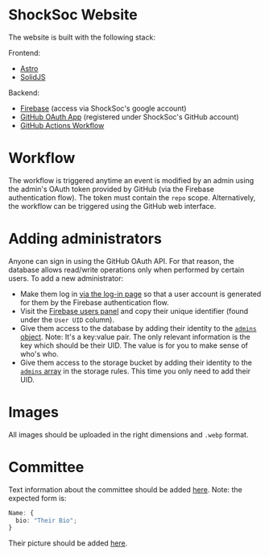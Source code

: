 # ShockSoc Website

The website is built with the following stack:

Frontend:

- [Astro](https://astro.build/)
- [SolidJS](https://www.solidjs.com/)

Backend:

- [Firebase](https://firebase.google.com/) (access via ShockSoc's google account)
- [GitHub OAuth App](https://docs.github.com/en/developers/apps/building-oauth-apps/creating-an-oauth-app) (registered under ShockSoc's GitHub account)
- [GitHub Actions Workflow](https://docs.github.com/en/actions/using-workflows/about-workflows)

# Workflow

The workflow is triggered anytime an event is modified by an admin using the admin's OAuth token provided by GitHub (via the Firebase authentication flow). The token must contain the `repo` scope. Alternatively, the workflow can be triggered using the GitHub web interface.

# Adding administrators

Anyone can sign in using the GitHub OAuth API. For that reason, the database allows read/write operations only when performed by certain users. To add a new administrator:

- Make them log in [via the log-in page](https://shocksoc.org/login/) so that a user account is generated for them by the Firebase authentication flow.
- Visit the [Firebase users panel](https://console.firebase.google.com/u/0/project/website-storage-74225/authentication/users) and copy their unique identifier (found under the `User UID` column).
- Give them access to the database by adding their identity to the [`admins` object](https://console.firebase.google.com/u/0/project/website-storage-74225/database/website-storage-74225-default-rtdb/data/~2Fadmins). Note: It's a key:value pair. The only relevant information is the key which should be their UID. The value is for you to make sense of who's who.
- Give them access to the storage bucket by adding their identity to the [`admins` array](https://console.firebase.google.com/u/0/project/website-storage-74225/storage/website-storage-74225.appspot.com/rules) in the storage rules. This time you only need to add their UID.

# Images

All images should be uploaded in the right dimensions and `.webp` format.

# Committee

Text information about the committee should be added [here](https://console.firebase.google.com/u/0/project/website-storage-74225/database/website-storage-74225-default-rtdb/data/~2Fcommittee). Note: the expected form is:

```ts
Name: {
  bio: "Their Bio";
}
```

Their picture should be added [here](https://console.firebase.google.com/u/0/project/website-storage-74225/storage/website-storage-74225.appspot.com/files/~2Fcommittee).
